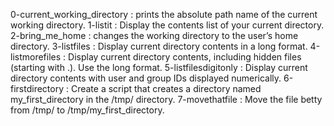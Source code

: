 0-current_working_directory : prints the absolute path name of the current working directory.
1-listit : Display the contents list of your current directory.
2-bring_me_home : changes the working directory to the user’s home directory.
3-listfiles : Display current directory contents in a long format.
4-listmorefiles : Display current directory contents, including hidden files (starting with .). Use the long format.
5-listfilesdigitonly : Display current directory contents with user and group IDs displayed numerically.
6-firstdirectory : Create a script that creates a directory named my_first_directory in the /tmp/ directory.
7-movethatfile : Move the file betty from /tmp/ to /tmp/my_first_directory.

